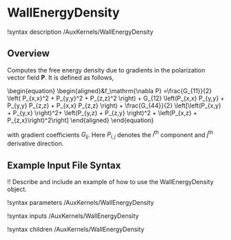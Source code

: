# WallEnergyDensity

!syntax description /AuxKernels/WallEnergyDensity

## Overview

Computes the free energy density due to gradients in the polarization vector field $\mathbf{P}$. It is defined as follows,

\begin{equation}
  \begin{aligned}&f_\mathrm{\nabla P} =\frac{G_{11}}{2}  \left( P_{x,x}^2 + P_{y,y}^2 + P_{z,z}^2 \right) +  G_{12}  \left(P_{x,x} P_{y,y} + P_{y,y} P_{z,z} + P_{x,x} P_{z,z} \right) + \frac{G_{44}}{2} \left[\left(P_{x,y} + P_{y,x} \right)^2+ \left(P_{y,z} + P_{z,y} \right)^2 + \left(P_{x,z} + P_{z,x}\right)^2\right]
  \end{aligned}
\end{equation}

with gradient coefficients $G_{ij}$. Here $P_{i,j}$ denotes the $i^\mathrm{th}$ component and $j^\mathrm{th}$ derivative direction.

## Example Input File Syntax

!! Describe and include an example of how to use the WallEnergyDensity object.

!syntax parameters /AuxKernels/WallEnergyDensity

!syntax inputs /AuxKernels/WallEnergyDensity

!syntax children /AuxKernels/WallEnergyDensity
